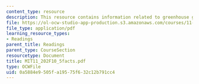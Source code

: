 ```yaml
---
content_type: resource
description: This resource contains information related to greenhouse gamble.
file: https://ol-ocw-studio-app-production.s3.amazonaws.com/courses/11-202-planning-economics-fall-2010/0a5884e9505fa19575f632c12b791cc4_MIT11_202F10_5facts.pdf
file_type: application/pdf
learning_resource_types:
- Readings
parent_title: Readings
parent_type: CourseSection
resourcetype: Document
title: MIT11_202F10_5facts.pdf
type: OCWFile
uid: 0a5884e9-505f-a195-75f6-32c12b791cc4
---
```

